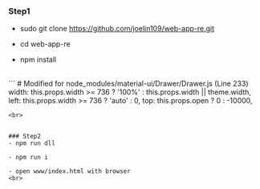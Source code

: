 ### Step1
- sudo git clone https://github.com/joelin109/web-app-re.git

- cd web-app-re

- npm install
<br>
```
# Modified for node_modules/material-ui/Drawer/Drawer.js (Line 233)
width: this.props.width >= 736 ?  '100%' : this.props.width || theme.width,
left: this.props.width >= 736 ? 'auto' : 0,
top: this.props.open ? 0 : -10000,

```
<br>


### Step2
- npm run dll

- npm run i

- open www/index.html with browser
<br>


